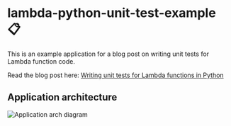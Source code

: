 # lambda-python-unit-test-example 📋

This is an example application for a blog post on writing unit tests for Lambda function code. 

Read the blog post here: [Writing unit tests for Lambda functions in Python](https://emshea.com/post/writing-python-unit-tests-lambda-functions)

## Application architecture

![Application arch diagram](https://emshea.com/static/images/writing-unit-tests-lambda-functions/translate_file_diagram3.png)
